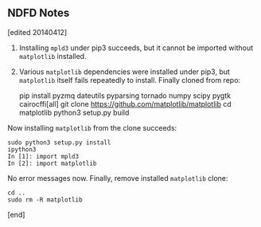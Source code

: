 ## NDFD Notes

[edited 20140412]

1. Installing `mpld3` under pip3 succeeds, but it cannot be imported without `matplotlib` installed.

1. Various `matplotlib` dependencies were installed under pip3, but `matplotlib` itself fails repeatedly to install. Finally cloned from repo:

    pip install pyzmq dateutils pyparsing tornado numpy scipy pygtk cairocffi[all]
    git clone https://github.com/matplotlib/matplotlib
    cd matplotlib
    python3 setup.py build

Now installing `matplotlib` from the clone succeeds:

    sudo python3 setup.py install
    ipython3
    In [1]: import mpld3
    In [2]: import matplotlib

No error messages now. Finally, remove installed `matplotlib` clone:

    cd ..
    sudo rm -R matplotlib

[end]
